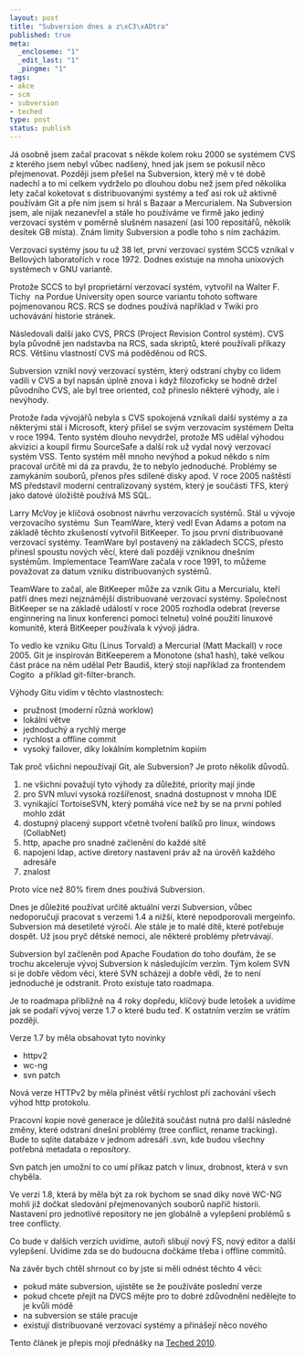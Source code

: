 ```yaml
--- 
layout: post
title: "Subversion dnes a z\xC3\xADtra"
published: true
meta: 
  _encloseme: "1"
  _edit_last: "1"
  _pingme: "1"
tags: 
- akce
- scm
- subversion
- teched
type: post
status: publish
---
```

<!-- 		@page { margin: 0.79in } 		P { margin-bottom: 0.08in } -->Já osobně jsem začal pracovat s někde kolem roku 2000 se systémem CVS z kterého jsem nebyl vůbec nadšený, hned jak jsem se pokusil něco přejmenovat. Později jsem přešel na Subversion, který mě v té době nadechl a to mi celkem vydrželo po dlouhou dobu než jsem před několika lety začal koketovat s distribuovanými systémy a teď asi rok už aktivně používám Git a pře ním jsem si hrál s Bazaar a Mercurialem. Na Subversion jsem, ale nijak nezanevřel a stále ho používáme ve firmě jako jediný verzovací systém v poměrně slušném nasazení (asi 100 repositářů, několik desítek GB místa). Znám limity Subversion a podle toho s ním zacházím.

Verzovací systémy jsou tu už 38 let, první verzovací systém SCCS vznikal v Bellových laboratořích v roce 1972. Dodnes existuje na mnoha unixových systémech v GNU variantě.

Protože SCCS to byl proprietární verzovací systém, vytvořil na Walter F. Tichy  na Pordue University open source variantu tohoto software pojmenovanou RCS. RCS se dodnes používá například v Twiki pro uchovávání historie stránek.

Následovali další jako CVS, PRCS (Project Revision Control systém). CVS byla původně jen nadstavba na RCS, sada skriptů, které používali příkazy RCS. Většinu vlastností CVS má poděděnou od RCS.

Subversion vznikl nový verzovací systém, který odstraní chyby co lidem vadili v CVS a byl napsán úplně znova i když filozoficky se hodně držel původního CVS, ale byl tree oriented, což přineslo některé výhody, ale i nevýhody.

Protože řada vývojářů nebyla s CVS spokojená vznikali další systémy a za některými stál i Microsoft, který přišel se svým verzovacím systémem Delta v roce 1994. Tento systém dlouho nevydržel, protože MS udělal výhodou akvizici a koupil firmu SourceSafe a další rok už vydal nový verzovací systém VSS. Tento systém měl mnoho nevýhod a pokud někdo s ním pracoval určitě mi dá za pravdu, že to nebylo jednoduché. Problémy se zamykáním souborů, přenos přes sdílené disky apod. V roce 2005 naštěstí MS představil moderní centralizovaný systém, který je součásti TFS, který jako datové úložiště používá MS SQL.

Larry McVoy je klíčová osobnost návrhu verzovacích systémů. Stál u vývoje verzovacího systému  Sun TeamWare, který vedl Evan Adams a potom na základě těchto zkušeností vytvořil BitKeeper. To jsou první distribuované verzovací systémy. TeamWare byl postavený na základech SCCS, přesto přinesl spoustu nových věcí, které dali později vzniknou dnešním systémům. Implementace TeamWare začala v roce 1991, to můžeme považovat za datum vzniku distribuovaných systémů.

TeamWare to začal, ale BitKeeper může za vznik Gitu a Mercurialu, kteří patří dnes mezi nejznámější distribuované verzovací systémy. Společnost BitKeeper se na základě událostí v roce 2005 rozhodla odebrat (reverse enginnering na linux konferenci pomoci telnetu) volné použití linuxové komunitě, která BitKeeper používala k vývoji jádra.

To vedlo ke vzniku Gitu (Linus Torvald) a Mercurial (Matt Mackall) v roce 2005. Git je inspirován BitKeeperem a Monotone (sha1 hash), také velkou část práce na něm udělal Petr Baudiš, který stojí například za frontendem Cogito  a příklad git-filter-branch.

Výhody Gitu vidím v těchto vlastnostech:
<ul>
	<li>pružnost 	(moderní různá worklow)</li>
	<li>lokální 	větve</li>
	<li>jednoduchý a 	rychlý merge</li>
	<li>rychlost a 	offline commit</li>
	<li>vysoký 	failover, díky lokálním kompletním kopiím</li>
</ul>
Tak proč všichni nepoužívají Git, ale Subversion? Je proto několik důvodů.
<ol>
	<li>ne všichni 	považují tyto výhody za důležité, priority mají jinde</li>
	<li>pro SVN mluví 	vysoká rozšířenost, snadná dostupnost v mnoha IDE</li>
	<li>vynikající 	TortoiseSVN, který pomáhá více než by se na první pohled mohlo 	zdát</li>
	<li>dostupný 	placený support včetně tvoření balíků pro linux, windows 	(CollabNet)</li>
	<li>http, apache 	pro snadné začlenění do každé sítě</li>
	<li>napojeni 	ldap, active diretory nastavení práv až na úrověň každého 	adresáře</li>
	<li>znalost</li>
</ol>
Proto více než 80% firem dnes používá Subversion.

Dnes je důležité používat určitě aktuální verzi Subversion, vůbec nedoporučuji pracovat s verzemi 1.4 a nižší, které nepodporovali mergeinfo. Subversion má desetileté výročí. Ale stále je to malé dítě, které potřebuje dospět. Už jsou pryč dětské nemoci, ale některé problémy přetrvávají.

Subversion byl začleněn pod Apache Foudation do toho doufám, že se trochu akceleruje vývoj Subversion k následujícím verzím. Tým kolem SVN si je dobře vědom věcí, které SVN scházejí a dobře vědí, že to není jednoduché je odstranit. Proto existuje tato roadmapa.

Je to roadmapa přibližně na 4 roky dopředu, klíčový bude letošek a uvidíme jak se podaří vývoj verze 1.7 o které budu teď. K ostatním verzím se vrátím později.

Verze 1.7 by měla obsahovat tyto novinky
<ul>
	<li>httpv2</li>
	<li>wc-ng</li>
	<li>svn patch</li>
</ul>
Nová verze HTTPv2 by měla přinést větší rychlost při zachování všech výhod http protokolu.

Pracovní kopie nové generace je důležitá součást nutná pro další následné změny, které odstraní dnešní problémy (tree conflict, rename tracking). Bude to sqlite databáze v jednom adresáři .svn, kde budou všechny potřebná metadata o repository.

Svn patch jen umožní to co umí příkaz patch v linux, drobnost, která v svn chyběla.

Ve verzi 1.8, která by měla být za rok bychom se snad díky nové WC-NG mohli již dočkat sledování přejmenovaných souborů napříč historii. Nastavení pro jednotlivé repository ne jen globálně a vylepšení problémů s tree conflicty.

Co bude v dalších verzích uvidíme, autoři slibují nový FS, nový editor a další vylepšení. Uvidíme zda se do budoucna dočkáme třeba i offline commitů.

Na závěr bych chtěl shrnout co by jste si měli odnést těchto 4 věci:
<ul>
	<li>pokud máte 		subversion, ujistěte se že používáte poslední verze</li>
	<li>pokud chcete 		přejít na DVCS mějte pro to dobré zdůvodnění nedělejte to 		je kvůli módě</li>
	<li>na 		subversion se stále pracuje</li>
	<li>existují 		distribuované verzovací systémy a přinášejí něco nového</li>
</ul>
Tento článek je přepis mojí přednášky na <a href="http://www.slideshare.net/ladislavprskavec/subversion-dnes-a-ztra">Teched 2010</a>.
